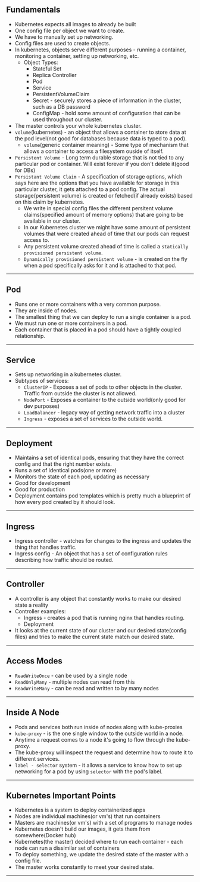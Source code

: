 ## Fundamentals
- Kubernetes expects all images to already be built
- One config file per object we want to create.
- We have to manually set up networking.
- Config files are used to create objects.
- In kubernetes, objects serve different purposes - running a container, monitoring a container, setting up networking, etc.
  - Object Types:
    - Stateful Set
    - Replica Controller
    - Pod
    - Service
    - PersistentVolumeClaim
    - Secret - securely stores a piece of information in the cluster, such as a DB password
    - ConfigMap - hold some amount of configuration that can be used throughout our cluster.
- The master controls your whole kubernetes cluster.
- `volume`(kubernetes) - an object that allows a container to store data at the pod level(not good for databases because data is typed to a pod).
  - `volume`(generic container meaning) - Some type of mechanism that allows a container to access a filesystem ouside of itself.
- `Persistent Volume` - Long term durable storage that is not tied to any particular pod or container. Will exist forever if you don't delete it(good for DBs)
- `Persistant Volume Claim` - A specification of storage options, which says here are the options that you have available for storage in this particular cluster, it gets attached to a pod config. The actual storage(persistent volume) is created or fetched(if already exists) based on this claim by kubernetes. 
  - We write in special config files the different persitent volume claims(specified amount of memory options) that are going to be available in our cluster.
  - In our Kubernetes cluster we might have some amount of persistent volumes that were created ahead of time that our pods can request access to.
  - Any persistent volume created ahead of time is called a `statically provisioned persistent volume`.
  - `Dynamically provisioned persistent volume` - is created on the fly when a pod specifically asks for it and is attached to that pod.
---

## Pod
- Runs one or more containers with a very common purpose.
- They are inside of nodes.
- The smallest thing that we can deploy to run a single container is a pod.
- We must run one or more containers in a pod.
- Each container that is placed in a pod should have a tightly coupled relationship.
---

## Service
- Sets up networking in a kubernetes cluster.
- Subtypes of services:
  - `ClusterIP` - Exposes a set of pods to other objects in the cluster. Traffic from outside the cluster is not allowed.
  - `NodePort` - Exposes a container to the outside world(only good for dev purposes)
  - `LoadBalancer` - legacy way of getting network traffic into a cluster
  - `Ingress` - exposes a set of services to the outside world.
---

## Deployment
- Maintains a set of identical pods, ensuring that they have the correct config and that the right number exists.
- Runs a set of identical pods(one or more)
- Monitors the state of each pod, updating as necessary
- Good for development
- Good for production
- Deployment contains pod templates which is pretty much a blueprint of how every pod created by it should look.
---

## Ingress
- Ingress controller - watches for changes to the ingress and updates the thing that handles traffic.
- Ingress config - An object that has a set of configuration rules describing how traffic should be routed.
---

## Controller
- A controller is any object that constantly works to make our desired state a reality
- Controller examples:
  - Ingress - creates a pod that is running nginx that handles routing. 
  - Deployment
- It looks at the current state of our cluster and our desired state(config files) and tries to make the current state match our desired state.
---

## Access Modes
- `ReadWriteOnce` - can be used by a single node
- `ReadOnlyMany` - multiple nodes can read from this
- `ReadWriteMany` - can be read and written to by many nodes
---

## Inside A Node
- Pods and services both run inside of nodes along with kube-proxies
- `kube-proxy` - is the one single window to the outside world in a node.
- Anytime a request comes to a node it's going to flow through the kube-proxy.
- The kube-proxy will inspect the request and determine how to route it to different services.
- `label - selector` system - it allows a service to know how to set up networking for a pod by using `selector` with the pod's label.
---

## Kubernetes Important Points
- Kubernetes is a system to deploy containerized apps
- Nodes are individual machines(or vm's) that run containers
- Masters are machines(or vm's) with a set of programs to manage nodes
- Kubernetes doesn't build our images, it gets them from somewhere(Docker hub)
- Kubernetes(the master) decided where to run each container - each node can run a dissimilar set of containers
- To deploy something, we update the desired state of the master with a config file.
- The master works constantly to meet your desired state.
---